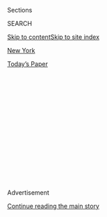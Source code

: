 <div id="app">

<div>

<div>

<div>

<div class="NYTAppHideMasthead css-1q2w90k e1suatyy0">

<div class="section css-ui9rw0 e1suatyy2">

<div class="css-eph4ug er09x8g0">

<div class="css-6n7j50">

</div>

<span class="css-1dv1kvn">Sections</span>

<div class="css-10488qs">

<span class="css-1dv1kvn">SEARCH</span>

</div>

[Skip to content](#site-content)[Skip to site index](#site-index)

</div>

<div id="masthead-section-label" class="css-1wr3we4 eaxe0e00">

[New
York](https://www.nytimes.com/section/nyregion)

</div>

<div class="css-10698na e1huz5gh0">

</div>

</div>

<div id="masthead-bar-one" class="section hasLinks css-15hmgas e1csuq9d3">

<div class="css-uqyvli e1csuq9d0">

</div>

<div class="css-1uqjmks e1csuq9d1">

</div>

<div class="css-9e9ivx">

[](https://myaccount.nytimes.com/auth/login?response_type=cookie&client_id=vi)

</div>

<div class="css-1bvtpon e1csuq9d2">

[Today’s
Paper](https://www.nytimes.com/section/todayspaper)

</div>

</div>

</div>

</div>

<div data-aria-hidden="false">

<div id="site-content" data-role="main">

<div>

<div class="css-1aor85t" style="opacity:0.000000001;z-index:-1;visibility:hidden">

<div class="css-1hqnpie">

<div class="css-epjblv">

<span class="css-17xtcya">[New
York](/section/nyregion)</span><span class="css-x15j1o">|</span><span class="css-fwqvlz">The
Mayor Blames the Virus for Shootings. Here’s What Crime Data
Shows.</span>

</div>

<div class="css-k008qs">

<div class="css-1iwv8en">

<span class="css-18z7m18"></span>

<div>

</div>

</div>

<span class="css-1n6z4y">https://nyti.ms/33oVLGI</span>

<div class="css-1705lsu">

<div class="css-4xjgmj">

<div class="css-4skfbu" data-role="toolbar" data-aria-label="Social Media Share buttons, Save button, and Comments Panel with current comment count" data-testid="share-tools">

  - 
  - 
  - 
  - 
    
    <div class="css-6n7j50">
    
    </div>

  - 
  - 

</div>

</div>

</div>

</div>

</div>

</div>

<div id="NYT_TOP_BANNER_REGION" class="css-13pd83m">

</div>

<div id="top-wrapper" class="css-1sy8kpn">

<div id="top-slug" class="css-l9onyx">

Advertisement

</div>

[Continue reading the main
story](#after-top)

<div class="ad top-wrapper" style="text-align:center;height:100%;display:block;min-height:250px">

<div id="top" class="place-ad" data-position="top" data-size-key="top">

</div>

</div>

<div id="after-top">

</div>

</div>

<div>

<div id="sponsor-wrapper" class="css-1hyfx7x">

<div id="sponsor-slug" class="css-19vbshk">

Supported by

</div>

[Continue reading the main
story](#after-sponsor)

<div id="sponsor" class="ad sponsor-wrapper" style="text-align:center;height:100%;display:block">

</div>

<div id="after-sponsor">

</div>

</div>

<div class="css-186x18t">

</div>

<div class="css-1vkm6nb ehdk2mb0">

# The Mayor Blames the Virus for Shootings. Here’s What Crime Data Shows.

</div>

Mr. de Blasio has pointed to court delays and bail reform to explain the
surge in gun violence. But the N.Y.P.D.’s own numbers tell a different
story.

<div class="css-79elbk" data-testid="photoviewer-wrapper">

<div class="css-z3e15g" data-testid="photoviewer-wrapper-hidden">

</div>

<div class="css-1a48zt4 ehw59r15" data-testid="photoviewer-children">

![<span class="css-16f3y1r e13ogyst0" data-aria-hidden="true">Brooklyn
has seen some of the worst gun violence in recent
weeks.</span><span class="css-cnj6d5 e1z0qqy90" itemprop="copyrightHolder"><span class="css-1ly73wi e1tej78p0">Credit...</span><span><span>Justin
Lane/EPA, via
Shutterstock</span></span></span>](https://static01.nyt.com/images/2020/08/03/nyregion/00POLICEDATA/merlin_174653094_a9ca17cb-5305-4a9c-907b-1b2caaadcd37-articleLarge.jpg?quality=75&auto=webp&disable=upscale)

</div>

</div>

<div class="css-18e8msd">

<div class="css-vp77d3 epjyd6m0">

<div class="css-1baulvz">

By [<span class="css-1baulvz last-byline" itemprop="name">Alan
Feuer</span>](https://www.nytimes.com/by/alan-feuer)

</div>

</div>

  - 
    
    <div class="css-ld3wwf e16638kd2">
    
    Aug. 4, 2020Updated <span class="css-epvm6">1:10 p.m.
    ET</span>
    
    </div>

  - 
    
    <div class="css-4xjgmj">
    
    <div class="css-pvvomx" data-role="toolbar" data-aria-label="Social Media Share buttons, Save button, and Comments Panel with current comment count" data-testid="share-tools">
    
      - 
      - 
      - 
      - 
        
        <div class="css-6n7j50">
        
        </div>
    
      - 
      - 
    
    </div>
    
    </div>

</div>

</div>

<div class="section meteredContent css-1r7ky0e" name="articleBody" itemprop="articleBody">

<div class="css-1fanzo5 StoryBodyCompanionColumn">

<div class="css-53u6y8">

In the past few weeks, Mayor Bill de Blasio and his police commissioner,
Dermot F. Shea, have blamed the steep rise in shootings in New York City
on a breakdown in the criminal justice system that they contend has
allowed criminals back out on the streets.

The mayor and commissioner have cited a range of causes that they have
portrayed as outside their control: the pandemic and the George Floyd
protests, as well as measures approved by the State Legislature,
including one that eliminated cash bail for many defendants.

But a confidential analysis of police data, conducted by city officials
but not released to the public, offers little if any evidence to back up
their claims. In fact, the analysis, obtained by The New York Times,
suggests the state’s new bail law and the mass release of inmates from
city jails in recent months because of the coronavirus outbreak played
almost no role in the spike in shootings.

Of the 1,500 inmates let out of Rikers from March 16 to April 30, only
seven had been rearrested on a weapons charge by mid-July, according to
the confidential analysis.

</div>

</div>

<div class="css-1fanzo5 StoryBodyCompanionColumn">

<div class="css-53u6y8">

Nearly 2,000 people who in July had open gun cases were allowed to go
home to await trial, but only about 40 of those defendants were arrested
on another weapons charge while they were out, the analysis said.

Instead, the analysis points to a different possible reason for the wave
of shootings: The number of arrests for gun crimes has plummeted.

While murders and shootings have surged, reports of other major crimes
have actually fallen in recent months. Still, the spike in gun violence
has stirred deep fears that the city might be sliding back to an era of
random violence on the streets. Recent shooting victims have included a
[two teenagers going to play
basketball](https://www.nytimes.com/2020/07/27/nyregion/nyc-shootings-weekend.html?searchResultPosition=1)
and a[baby
boy.](https://www.nytimes.com/2020/07/13/nyregion/Davell-Gardner-brooklyn-shooting.html?searchResultPosition=9)

New York City is not alone. [Shootings have skyrocketed in major
cities](https://www.nytimes.com/2020/07/05/us/chicago-shootings.html?searchResultPosition=6)across
the country, and that surge has led to intense political fights over
whether efforts to rein in the police, including the Defund the Police
movement touched off by the killing of George Floyd, are playing a role.

On Sunday, another 19 people were shot in New York City, one fatally.
Through the first seven months of this year, shootings were up 72
percent over the same period last year and murders rose 30 percent, even
as reports of other violent crimes like rape, assault and robbery fell.

</div>

</div>

<div class="css-1fanzo5 StoryBodyCompanionColumn">

<div class="css-53u6y8">

The police say feuds between street gangs are behind most of the
incidents, and so far detectives have been unable to make enough arrests
to stop reprisals. The pandemic and the need to divert investigators to
cover widespread protests have set back investigations, police officials
said.

In recent days, Mr. de Blasio has been particularly critical of the
courts, saying that the lack of trials because of the pandemic and the
inability of prosecutors to push cases forward with indictments were “a
huge piece” of the spike in violent crime.

“The bottom line is our criminal justice system needs to get back to
full strength,” Mr. de Blasio said. “Our courts not only need to reopen,
they need to reopen as fully and as quickly as possible.”

But prosecutors, court officials and defense lawyers have pushed back
against that theory.

Lawrence Marks, the state’s chief administrative judge, told the NY 1
cable news station that the mayor’s attacks on the courts were “false,
misleading and irresponsible.”

Judge Marks countered that the rise in violent crime was more likely a
result of the sharp drop in gun arrests in recent months, a position
that the department’s own data seems to buttress.

In mid-May, gun arrests citywide began to drop precipitously, the city
analysis of police data shows. During the week of May 24, there were 113
gun arrests. During the week of June 7, there were 71 such arrests. By
the week of June 28, there were only 22.

Over the same period, the data shows, shootings started rising. During
the week of May 24, there were 23 shootings; in the week of June 7,
there were 40. In the week of June 28, the number of shootings spiked to
63.

</div>

</div>

<div class="css-1fanzo5 StoryBodyCompanionColumn">

<div class="css-53u6y8">

At the end of July, gun arrests began to climb again, the police said,
rising to 54 during the week of July 27.

The confidential analysis that was obtained by The Times was prepared by
city officials with Police Department data and shared with the city’s
district attorneys’ offices. It was provided to The Times by an official
who wanted to counter the mayor’s narrative, but wished to remain
anonymous because the report was not intended to be released.

Asked about the analysis, Bill Neidhardt, a spokesman for Mr. de Blasio,
maintained the mayor has always blamed the rise in violence on “a
perfect storm” of causes, including the pandemic’s devastating effects
on the city’s economy and daily life.

“He also talks about how a non-fully functioning criminal justice system
is playing a role in this as well,” Mr. Neidhardt said.

But the city’s own analysis suggests the bail law, which allows many
defendants accused of nonviolent crimes to be released before trial
without posting bail, had little to do with the rise in violence. It
notes that shooting incidents stayed relatively stable for more than
four months after the legislation was passed.

The analysis also indicates that the courts are processing gun crimes at
close to the same rate as before the pandemic. According to the Police
Department’s data, there were 2,181 unresolved gun cases in July —
slightly fewer than the 2,285 gun cases that were open in December 2019.

Similarly, the courts handled 642 gun and murder arraignments from
October 2019 to December 2019. Between April and June of this year, they
handled 819 gun and murder arraignments — and all of them were conducted
remotely by video.

</div>

</div>

<div class="css-1fanzo5 StoryBodyCompanionColumn">

<div class="css-53u6y8">

“The way we are processing arrests has not changed at all,” said Cyrus
R. Vance, Jr., the Manhattan district attorney. “In May, the volume and
severity of the arrests we were handling was the same as it was in
January. We’re open.”

Darcel D. Clark, the Bronx district attorney, said that her office’s
complaint room, where new crimes are charged, was “running at full
strength” — albeit virtually.

“It is wrong to say that the district attorneys are not prosecuting or
that the court system is not functioning,” Ms. Clark said.

Court records in Brooklyn, which has seen some of the worst gun violence
in recent weeks, suggest there is little sign that the release of people
from jail was driving most of the shootings there.

From June 15 to July 15, according to court records, the Brooklyn
district attorney’s office opened a total of five prosecutions of
defendants for shootings or for homicides with guns.

None of the defendants, an analysis of the records showed, had been
released from Rikers Island because of the pandemic or had been sent
back home on a separate case under the new, more lenient bail law. Nor
were they free because of the slowdown in court proceedings, the records
showed.

Still, Michael LiPetri, the Police Department’s chief of crime control
strategies, said that the virus’s effects on the criminal justice system
were being felt on the streets.

</div>

</div>

<div class="css-1fanzo5 StoryBodyCompanionColumn">

<div class="css-53u6y8">

Early in the pandemic, Chief LiPetri said, many suspects arrested on gun
charges who in the past would have been asked to post bail were instead
released without bail to stem the spread of disease in jail.

So far this year, he said, 40 percent of all gun suspects were released
on their own recognizance, compared to only 25 percent last year, and
about 35 percent had bail set, compared to 55 percent last year.

The large number of people being sent home to await trial, even with a
serious gun charge, he said, had created a permissive atmosphere,
especially among gang members who the police believe are driving the
wave of shootings.

“When people get arrested and then get out, their crew members start
feeling comfortable carrying firearms,” he said.

Chief LiPetri acknowledged the number of gun arrests had dropped off,
saying that the force was stretched thin because of the pandemic and the
need to redeploy people to cover protests.

In the past month, he said, the department has started moving robbery
detectives to work on violent crime and has shifted more than 300
officers in administrative positions to precincts with high numbers of
shootings.

“We were stretched — even an agency as big as the N.Y.P.D.,” he said.

</div>

</div>

<div>

</div>

</div>

<div>

</div>

<div>

</div>

<div>

</div>

<div>

<div id="bottom-wrapper" class="css-1ede5it">

<div id="bottom-slug" class="css-l9onyx">

Advertisement

</div>

[Continue reading the main
story](#after-bottom)

<div id="bottom" class="ad bottom-wrapper" style="text-align:center;height:100%;display:block;min-height:90px">

</div>

<div id="after-bottom">

</div>

</div>

</div>

</div>

</div>

## Site Index

<div>

</div>

## Site Information Navigation

  - [© <span>2020</span> <span>The New York Times
    Company</span>](https://help.nytimes.com/hc/en-us/articles/115014792127-Copyright-notice)

<!-- end list -->

  - [NYTCo](https://www.nytco.com/)
  - [Contact
    Us](https://help.nytimes.com/hc/en-us/articles/115015385887-Contact-Us)
  - [Work with us](https://www.nytco.com/careers/)
  - [Advertise](https://nytmediakit.com/)
  - [T Brand Studio](http://www.tbrandstudio.com/)
  - [Your Ad
    Choices](https://www.nytimes.com/privacy/cookie-policy#how-do-i-manage-trackers)
  - [Privacy](https://www.nytimes.com/privacy)
  - [Terms of
    Service](https://help.nytimes.com/hc/en-us/articles/115014893428-Terms-of-service)
  - [Terms of
    Sale](https://help.nytimes.com/hc/en-us/articles/115014893968-Terms-of-sale)
  - [Site
    Map](https://spiderbites.nytimes.com)
  - [Help](https://help.nytimes.com/hc/en-us)
  - [Subscriptions](https://www.nytimes.com/subscription?campaignId=37WXW)

</div>

</div>

</div>

</div>
